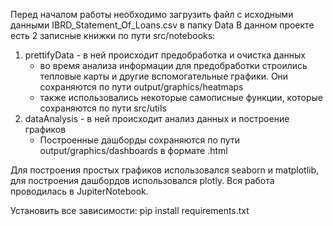 Перед началом работы необходимо загрузить файл с исходными данными IBRD_Statement_Of_Loans.csv в папку Data
В данном проекте есть 2 записные книжки по пути src/notebooks:
1) prettifyData - в ней происходит предобработка и очистка данных
   - во время анализа информации для предобработки строились тепловые карты и другие вспомогательные графики. Они сохраняются по пути output/graphics/heatmaps
   - также использовались некоторые самописные функции, которые сохраняются по пути src/utils 
3) dataAnalysis - в ней происходит анализ данных и построение графиков
   - Построенные дашборды сохраняются по пути output/graphics/dashboards 
   в формате .html

Для построения простых графиков использовался seaborn и matplotlib, 
для построения дашбордов использовался plotly. 
Вся работа проводилась в JupiterNotebook.

Установить все зависимости: pip install requirements.txt
